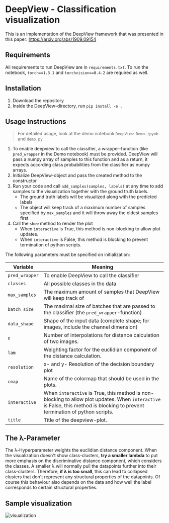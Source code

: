 # DeepView - Classification visualization

This is an implementation of the DeepView framework that was presented in this paper: https://arxiv.org/abs/1909.09154

## Requirements

All requirements to run DeepView are in ```requirements.txt```. 
To run the notebook, ```torch==1.3.1``` and ```torchvision==0.4.2``` are required as well.

## Installation

 1. Download the repository
 2. Inside the DeepView-directory, run ```pip install -e .```

## Usage Instructions

> For detailed usage, look at the demo notebook ```DeepView Demo.ipynb``` and ```demo.py```
 
 1. To enable deepview to call the classifier, a wrapper-function (like ```pred_wrapper``` in the Demo notebook) must be provided. DeepView will pass a numpy array of samples to this function and as a return, it expects according class probabilities from the classifier as numpy arrays.
 2. Initialize DeepView-object and pass the created method to the constructor
 3. Run your code and call ```add_samples(samples, labels)``` at any time to add samples to the visualization together with the ground truth labels.
    * The ground truth labels will be visualized along with the predicted labels
    * The object will keep track of a maximum number of samples specified by ```max_samples``` and it will throw away the oldest samples first
 4. Call the ```show``` method to render the plot
    * When ```interactive``` is True, this method is non-blocking to allow plot updates.
    * When ```interactive``` is False, this method is blocking to prevent termination of python scripts.
    
The following parameters must be specified on initialization:


| Variable               | Meaning           |
|------------------------|-------------------|
| ```pred_wrapper```     | To enable DeepView to call the classifier |
| ```classes```          | All possible classes in the data |
| ```max_samples```      | The maximum amount of samples that DeepView will keep track of |
| ```batch_size```       | The maximal size of batches that are passed to the classifier (the ```pred_wrapper```-function) |
| ```data_shape```       | Shape of the input data (complete shape; for images, include the channel dimension) |
| ```n```                | Number of interpolations for distance calculation of two images. |
| ```lam```              | Weighting factor for the euclidian component of the distance calculation. |
| ```resolution```       | x- and y- Resolution of the decision boundary plot |
| ```cmap```             | Name of the colormap that should be used in the plots. |
| ```interactive```      | When ```interactive``` is True, this method is non-blocking to allow plot updates. When ```interactive``` is False, this method is blocking to prevent termination of python scripts. |
| ```title```            | Title of the deepview-plot. |

## The λ-Parameter

The λ-Hyperparameter weights the euclidian distance component. When the visualization doesn't show class-clusters, **try a smaller lambda** to put more emphasis on the discriminative distance component, which considers the classes. A smaller λ will normally pull the datapoints further into their class-clusters. Therefore, **if λ is too small**, this can lead to collapsed clusters that don't represent any structural properties of the datapoints. Of course this behaviour also depends on the data and how well the label corresponds to certain structural properties.


## Sample visualization

![visualization](https://user-images.githubusercontent.com/30961397/71091913-628e4480-21a6-11ea-8a26-d94f13907548.png)
